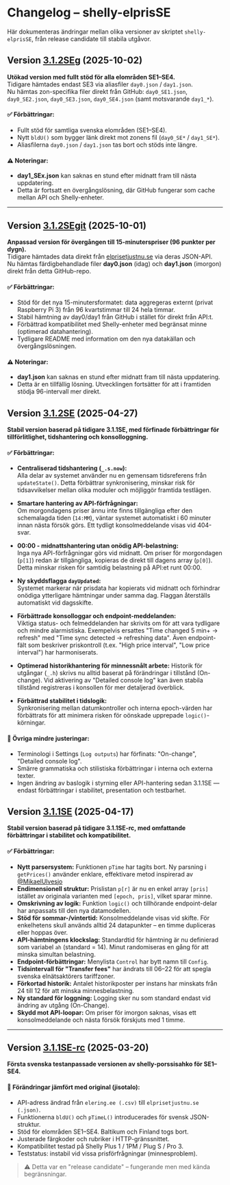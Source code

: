 # Changelog – shelly-elprisSE

Här dokumenteras ändringar mellan olika versioner av skriptet `shelly-elprisSE`, från release candidate till stabila utgåvor.

## Version [3.1.2SEg](https://github.com/Soviet9773Red/shelly-elprisSE/blob/main/shelly-elpris3.1.2SEg.js) (2025-10-02)

**Utökad version med fullt stöd för alla elområden SE1–SE4.**  
Tidigare hämtades endast SE3 via aliasfiler `day0.json` / `day1.json`.  
Nu hämtas zon-specifika filer direkt från GitHub: `day0_SE1.json`, `day0_SE2.json`, `day0_SE3.json`, `day0_SE4.json` (samt motsvarande `day1_*`).  

#### ✅ Förbättringar:
- Fullt stöd för samtliga svenska elområden (SE1–SE4).
- Nytt `bldU()` som bygger länk direkt mot zonens fil (`day0_SE*` / `day1_SE*`).
- Aliasfilerna `day0.json` / `day1.json` tas bort och stöds inte längre.

#### ⚠️ Noteringar:
- **day1_SEx.json** kan saknas en stund efter midnatt fram till nästa uppdatering.
- Detta är fortsatt en övergångslösning, där GitHub fungerar som cache mellan API och Shelly-enheter.

---

## Version [3.1.2SEgit](https://github.com/Soviet9773Red/shelly-elprisSE/blob/main/shelly-elpris3.1.2SEgit.js) (2025-10-01)

**Anpassad version för övergången till 15-minuterspriser (96 punkter per dygn).**  
Tidigare hämtades data direkt från [elprisetjustnu.se](https://www.elprisetjustnu.se/) via deras JSON-API.  
Nu hämtas färdigbehandlade filer **day0.json** (idag) och **day1.json** (imorgon) direkt från detta GitHub-repo.

#### ✅ Förbättringar:

- Stöd för det nya 15-minutersformatet: data aggregeras externt (privat Raspberry Pi 3) från 96 kvartstimmar till 24 hela timmar.
- Stabil hämtning av day0/day1 från GitHub i stället för direkt från API:t.
- Förbättrad kompatibilitet med Shelly-enheter med begränsat minne (optimerad datahantering).
- Tydligare README med information om den nya datakällan och övergångslösningen.

#### ⚠️ Noteringar:

- **day1.json** kan saknas en stund efter midnatt fram till nästa uppdatering.
- Detta är en tillfällig lösning. Utvecklingen fortsätter för att i framtiden stödja 96-intervall mer direkt.


## Version [3.1.2SE](https://github.com/Soviet9773Red/shelly-elprisSE/blob/main/arch/shelly-elpris3.1.2SE.js) (2025-04-27)

**Stabil version baserad på tidigare 3.1.1SE, med förfinade förbättringar för tillförlitlighet, tidshantering och konsolloggning.**

#### ✅ Förbättringar:

- **Centraliserad tidshantering (`_.s.now`):**  
  Alla delar av systemet använder nu en gemensam tidsreferens från `updateState()`. Detta förbättrar synkronisering, minskar risk för tidsavvikelser mellan olika moduler och möjliggör framtida testlägen.

- **Smartare hantering av API-förfrågningar:**  
  Om morgondagens priser ännu inte finns tillgängliga efter den schemalagda tiden (`14:MM`), väntar systemet automatiskt i 60 minuter innan nästa försök görs. Ett tydligt konsolmeddelande visas vid 404-svar.

- **00:00 - midnattshantering utan onödig API-belastning:**  
  Inga nya API-förfrågningar görs vid midnatt. Om priser för morgondagen (`p[1]`) redan är tillgängliga, kopieras de direkt till dagens array (`p[0]`). Detta minskar risken för samtidig belastning på API:et runt 00:00.

- **Ny skyddsflagga `dayUpdated`:**  
  Systemet markerar när prisdata har kopierats vid midnatt och förhindrar onödiga ytterligare hämtningar under samma dag. Flaggan återställs automatiskt vid dagsskifte.

- **Förbättrade konsolloggar och endpoint-meddelanden:**  
  Viktiga status- och felmeddelanden har skrivits om för att vara tydligare och mindre alarmistiska. Exempelvis ersattes "Time changed 5 min+ -> refresh" med "Time sync detected -> refreshing data". Även endpoint-fält som beskriver priskontroll (t.ex. "High price interval", "Low price interval") har harmoniserats.

- **Optimerad historikhantering för minnessnålt arbete:** 
  Historik för utgångar (`_.h`) skrivs nu alltid baserat på förändringar i tillstånd (On-change). Vid aktivering av "Detailed console log" kan även stabila tillstånd registreras i konsollen för mer detaljerad överblick.


- **Förbättrad stabilitet i tidslogik:**  
  Synkronisering mellan datumkontroller och interna epoch-värden har förbättrats för att minimera risken för oönskade upprepade `logic()`-körningar.

#### 🔧 Övriga mindre justeringar:

- Terminologi i Settings (`Log outputs`) har förfinats: "On-change", "Detailed console log".
- Smärre grammatiska och stilistiska förbättringar i interna och externa texter.
- Ingen ändring av baslogik i styrning eller API-hantering sedan 3.1.1SE — endast förbättringar i stabilitet, presentation och testbarhet.


## Version [3.1.1SE](https://github.com/Soviet9773Red/shelly-elprisSE/blob/main/arch/shelly-elpris3.1.1SE.js) (2025-04-17)

**Stabil version baserad på tidigare 3.1.1SE-rc, med omfattande förbättringar i stabilitet och kompatibilitet.**

#### ✅ Förbättringar:

- **Nytt parsersystem:** Funktionen `pTime` har tagits bort. Ny parsning i `getPrices()` använder enklare, effektivare metod inspirerad av [@MikaelUlvesjo](https://github.com/MikaelUlvesjo)
- **Endimensionell struktur:** Prislistan `p[r]` är nu en enkel array  `[pris]` istället av originala varianten med `[epoch, pris]`, vilket sparar minne.
- **Omskrivning av logik:** Funktion `logic()` och tillhörande endpoint-delar har anpassats till den nya datamodellen.
- **Stöd för sommar-/vintertid:** Konsolmeddelande visas vid skifte. För enkelhetens skull används alltid 24 datapunkter – en timme dupliceras eller hoppas över.
- **API-hämtningens klockslag:** Standardtid för hämtning är nu definierad som variabel `ah` (standard = 14). Minut randomiseras en gång för att minska simultan belastning.
- **Endpoint-förbättringar:** Menylista `Control` har bytt namn till `Config`.
- **Tidsintervall för "Transfer fees"** har ändrats till 06–22 för att spegla svenska elnätsaktörers tariffzoner.
- **Förkortad historik:** Antalet historikposter per instans har minskats från 24 till 12 för att minska minnesbelastning.
- **Ny standard för loggning:** Logging sker nu som standard endast vid ändring av utgång (On-Change).
- **Skydd mot API-loopar:** Om priser för imorgon saknas, visas ett konsolmeddelande och nästa försök förskjuts med 1 timme.

---

## Version [3.1.1SE-rc](https://github.com/Soviet9773Red/shelly-elprisSE/blob/main/arch/shelly-elprisSE_3.1.1se-rc.js) (2025-03-20)

**Första svenska testanpassade versionen av shelly-porssisahko för SE1–SE4.**

#### 🚧 Förändringar jämfört med original (jisotalo):
- API-adress ändrad från `elering.ee (.csv)` till `elprisetjustnu.se (.json)`.
- Funktionerna `bldU()` och `pTimeL()` introducerades för svensk JSON-struktur.
- Stöd för elområden SE1–SE4. Baltikum och Finland togs bort.
- Justerade färgkoder och rubriker i HTTP-gränssnittet.
- Kompatibilitet testad på Shelly Plus 1 / 1PM / Plug S / Pro 3.
- Teststatus: instabil vid vissa prisförfrågningar (minnesproblem).

> ⚠️ Detta var en "release candidate" – fungerande men med kända begränsningar.
